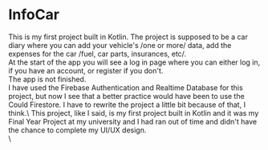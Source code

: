# InfoCar

This is my first project built in Kotlin. The project is supposed to be a car diary where you can add your vehicle's /one or more/ data, add the expenses for the car /fuel, car parts, insurances, etc/.\
At the start of the app you will see a log in page where you can either log in, if you have an account, or register if you don't.\
The app is not finished.\
I have used the Firebase Authentication and Realtime Database for this project, but now I see that a better practice would have been to use the Could Firestore. I have to rewrite the project a little bit because of that, I think.\ 
This project, like I said, is my first project built in Kotlin and it was my Final Year Project at my university and I had ran out of time and didn't have the chance to complete my UI/UX design.\
\
